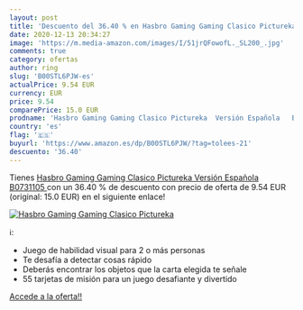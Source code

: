 ```yaml
---
layout: post
title: 'Descuento del 36.40 % en Hasbro Gaming Gaming Clasico Pictureka  '
date: 2020-12-13 20:34:27
image: 'https://m.media-amazon.com/images/I/51jrQFowofL._SL200_.jpg'
comments: true
category: ofertas
author: ring
slug: 'B00STL6PJW-es'
actualPrice: 9.54 EUR
currency: EUR
price: 9.54
comparePrice: 15.0 EUR
prodname: 'Hasbro Gaming Gaming Clasico Pictureka  Versión Española   B0731105 '
country: 'es'
flag: '🇪🇸'
buyurl: 'https://www.amazon.es/dp/B00STL6PJW/?tag=tolees-21'
descuento: '36.40'
---
```


Tienes [Hasbro Gaming Gaming Clasico Pictureka  Versión Española   B0731105 ](https://www.amazon.es/dp/B00STL6PJW/?tag=tolees-21) con un 36.40 % de descuento con precio de oferta de 9.54 EUR (original: 15.0 EUR) en el siguiente enlace!

[![Hasbro Gaming Gaming Clasico Pictureka  ](https://m.media-amazon.com/images/I/51jrQFowofL._SL200_.jpg)](https://www.amazon.es/dp/B00STL6PJW/?tag=tolees-21)

ℹ️:

- Juego de habilidad visual para 2 o más personas
- Te desafía a detectar cosas rápido
- Deberás encontrar los objetos que la carta elegida te señale
- 55 tarjetas de misión para un juego desafiante y divertido

[Accede a la oferta!!](https://www.amazon.es/dp/B00STL6PJW/?tag=tolees-21)
